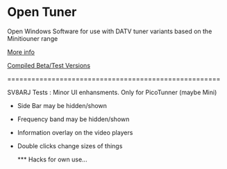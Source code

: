 # Open Tuner

Open Windows Software for use with DATV tuner variants based on the Minitiouner range

[More info](https://www.zr6tg.co.za/open-tuner/)

[Compiled Beta/Test Versions](https://www.buymeacoffee.com/zr6tg/posts)


=====================================================

SV8ARJ Tests :
Minor UI enhansments. Only for PicoTunner (maybe Mini)

- Side Bar may be hidden/shown
- Frequency band may be  hidden/shown
- Information overlay on the video players
- Double clicks change sizes of things

  *** Hacks for own use...
